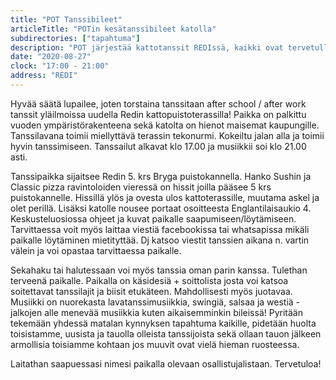 ```yaml
---
title: "POT Tanssibileet"
articleTitle: "POTin kesätanssibileet katolla"
subdirectories: ["tapahtuma"]
description: "POT järjestää kattotanssit REDIssä, kaikki ovat tervetulleita"
date: "2020-08-27"
clock: "17:00 - 21:00"
address: "REDI"
---
```


Hyvää säätä lupailee, joten torstaina tanssitaan after school / after work tanssit yläilmoissa uudella Redin kattopuistoterassilla! Paikka on palkittu vuoden ympäristörakenteena sekä katolta on hienot maisemat kaupungille. Tanssilavana toimii miellyttävä terassin tekonurmi. Kokeiltu jalan alla ja toimii hyvin tanssimiseen. Tanssailut alkavat klo 17.00 ja musiikkii soi klo 21.00 asti.

Tanssipaikka sijaitsee Redin 5. krs Bryga puistokannella. Hanko Sushin ja Classic pizza ravintoloiden vieressä on hissit joilla pääsee 5 krs puistokannelle. Hissillä ylös ja ovesta ulos kattoterassille, muutama askel ja olet perillä. Lisäksi katolle nousee portaat osoitteesta Englantilaisaukio 4. Keskusteluosiossa ohjeet ja kuvat paikalle saapumiseen/löytämiseen. Tarvittaessa voit myös laittaa viestiä facebookissa tai whatsapissa mikäli paikalle löytäminen mietityttää. Dj katsoo viestit tanssien aikana n. vartin välein ja voi opastaa tarvittaessa paikalle.

Sekahaku tai halutessaan voi myös tanssia oman parin kanssa. Tulethan terveenä paikalle. Paikalla on käsidesiä + soittolista josta voi katsoa soitettavat tanssilajit ja biisit etukäteen. Mahdollisesti myös juotavaa. Musiikki on nuorekasta lavatanssimusiikkia, swingiä, salsaa ja westiä - jalkojen alle menevää musiikkia kuten aikaisemminkin bileissä! Pyritään tekemään yhdessä matalan kynnyksen tapahtuma kaikille, pidetään huolta toisistamme, uusista ja tauolla olleista tanssijoista sekä ollaan tauon jälkeen armollisia toisiamme kohtaan jos muuvit ovat vielä hieman ruosteessa.

Laitathan saapuessasi nimesi paikalla olevaan osallistujalistaan. Tervetuloa!
